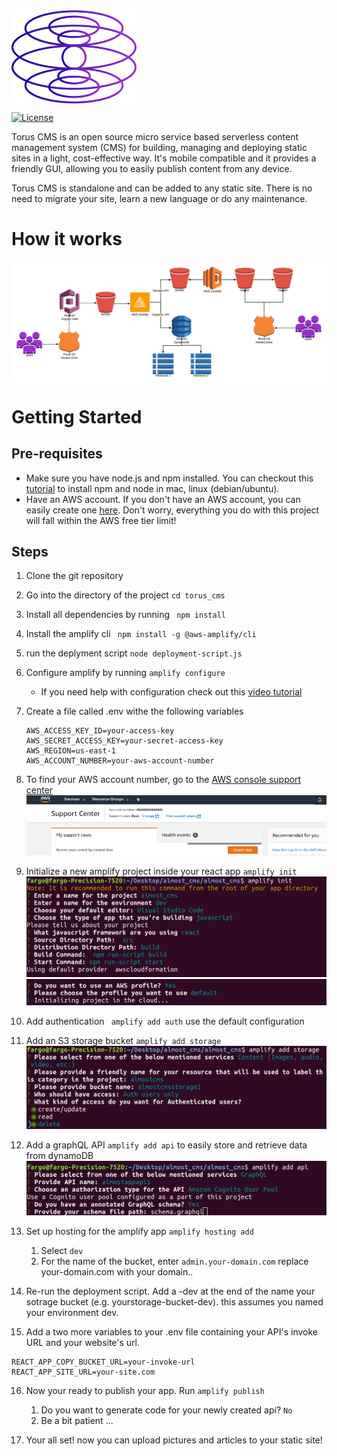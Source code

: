 
<img src="img/torus_logo.png" alt="logo" width="200px" align="center">

[![License](http://img.shields.io/:license-mit-blue.svg?style=flat-square)](http://gkpty.mit-license.org) 

Torus CMS is an open source micro service based serverless content management system (CMS) for building, managing and deploying static sites in a light, cost-effective way. It's mobile compatible and it provides a friendly GUI, allowing you to easily publish content from any device.   

Torus CMS is standalone and can be added to any static site. There is no need to migrate your site, learn a new language or do any maintenance.     

# How it works 
<img src="img/torus_howitworks.png" alt="logo" width="" align="center">

# Getting Started
    
 ## Pre-requisites

*  Make sure you have node.js and npm installed. You can checkout this [tutorial](https://medium.com/@lucaskay/install-node-and-npm-using-nvm-in-mac-or-linux-ubuntu-f0c85153e173) to install npm and node in mac, linux (debian/ubuntu).
* Have an AWS account. If you don't have an AWS account, you can easily create one [here](https://portal.aws.amazon.com/billing/signup?#/start). Don't worry, everything you do with this project will fall within the AWS free tier limit! 

## Steps
1. Clone the git repository
2. Go into the directory of the project ` cd torus_cms `
3. Install all dependencies by running ` npm install`
4. Install the amplify cli ` npm install -g @aws-amplify/cli`
5. run the deplyment script `node deployment-script.js`
6. Configure amplify by running ` amplify configure `
    - If you need help with configuration check out this [video tutorial](https://www.youtube.com/watch?v=fWbM5DLh25U)
7. Create a file called .env withe the following variables

    ```
    AWS_ACCESS_KEY_ID=your-access-key
    AWS_SECRET_ACCESS_KEY=your-secret-access-key
    AWS_REGION=us-east-1
    AWS_ACCOUNT_NUMBER=your-aws-account-number
    ```

8. To find your AWS account number, go to the [AWS console support center](https://console.aws.amazon.com/support/home?)
![image 18](img/18.png)
9. Initialize a new amplify project inside your react app ` amplify init `
![init1](img/init1.png)
![init2](img/init2.png)
10. Add authentication ` amplify add auth` use the default configuration
11. Add an S3 storage bucket ` amplify add storage `
![storage](img/storage.png)
12. Add a graphQL API ` amplify add api ` to easily store and retrieve data from dynamoDB 
![api](img/api.png)
13. Set up hosting for the amplify app `amplify hosting add `
    
    1. Select ` dev `
    2. For the name of the bucket, enter ` admin.your-domain.com ` replace your-domain.com with your domain..

15. Re-run the deployment script. Add a -dev at the end of the name your sotrage bucket (e.g. yourstorage-bucket-dev). this assumes you named your environment dev.

16. Add a two more variables to your .env file containing your API's invoke URL and your website's url. 
```
REACT_APP_COPY_BUCKET_URL=your-invoke-url
REACT_APP_SITE_URL=your-site.com
```

16. Now your ready to publish your app. Run ` amplify publish `

    1. Do you want to generate code for your newly created api? ` No `
    2. Be a bit patient ...

17. Your all set! now you can upload pictures and articles to your static site!

